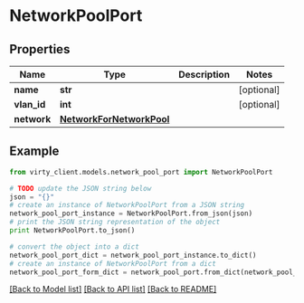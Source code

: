 # NetworkPoolPort


## Properties

Name | Type | Description | Notes
------------ | ------------- | ------------- | -------------
**name** | **str** |  | [optional] 
**vlan_id** | **int** |  | [optional] 
**network** | [**NetworkForNetworkPool**](NetworkForNetworkPool.md) |  | 

## Example

```python
from virty_client.models.network_pool_port import NetworkPoolPort

# TODO update the JSON string below
json = "{}"
# create an instance of NetworkPoolPort from a JSON string
network_pool_port_instance = NetworkPoolPort.from_json(json)
# print the JSON string representation of the object
print NetworkPoolPort.to_json()

# convert the object into a dict
network_pool_port_dict = network_pool_port_instance.to_dict()
# create an instance of NetworkPoolPort from a dict
network_pool_port_form_dict = network_pool_port.from_dict(network_pool_port_dict)
```
[[Back to Model list]](../README.md#documentation-for-models) [[Back to API list]](../README.md#documentation-for-api-endpoints) [[Back to README]](../README.md)


